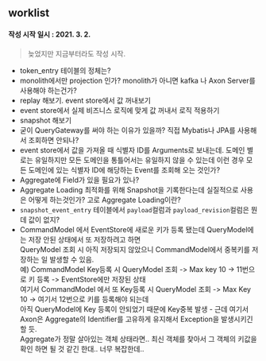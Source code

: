 ## worklist 

#### 작성 시작 일시 : 2021. 3. 2.

> 늦었지만 지금부터라도 작성 시작.


- token_entry 테이블의 정체는?
- monolith에서만 projection 인가? monolith가 아니면 kafka 나 Axon Server를 사용해야 하는건가?
- replay 해보기. event store에서 값 꺼내보기
- event store에서 실제 비즈니스 로직에 맞게 값 꺼내서 로직 적용하기
- snapshot 해보기
- 굳이 QueryGateway를 써야 하는 이유가 있을까? 직접 Mybatis나 JPA를 사용해서 조회하면 안되나?
- event store에서 값을 가져올 때 식별자 ID를 Arguments로 보내는데. 
  도메인 별로는 유일하지만 모든 도메인을 통틀어서는 유일하지 않을 수 있는데 이런 경우 모든 도메인에 있는 식별자 ID에 해당하는 Event를 조회해 오는 것인가?
- Aggregate에 Field가 있을 필요가 있나?   
- Aggregate Loading 최적화를 위해 Snapshot을 기록한다는데 실질적으로 사용은 어떻게 하는것인가? 고로 Aggregate Loading이란?
- `snapshot_event_entry` 테이블에서 `payload`컬럼과 `payload_revision`컬럼은 뭔데 값이 없지?  
- CommandModel 에서 EventStore에 새로운 키가 등록 됐는데 QueryModel에는 저장 안된 상태에서 또 저장하려고 하면  
  QueryModel 조회 시 아직 저장되지 않았으니 CommandModel에서 중복키를 저장하는 일 발생할 수 있음.  
  예) CommandModel Key등록 시 QueryModel 조회 -> Max key 10 -> 11번으로 키 등록 -> EventStore에만 저장된 상태  
  여기서 CommandModel 에서 또 Key등록 시 QueryModel 조회 -> Max Key 10 -> 여기서 12번으로 키를 등록해야 되는데  
  아직 QueryModel에 Key 등록이 안되었기 때문에 Key중복 발생 - 근데 여기서 Axon은 Aggregate의 Identifier를 고유하게 유지해서 Exception을 발생시키긴 할 듯.  
  Aggregate가 정말 살아있는 객체 상태라면.. 최신 객체를 찾아서 그 객체의 키값을 확인 하면 될 것 같긴 한대.. 너무 복잡한데..